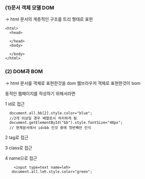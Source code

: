 

<h3>(1)문서 객체 모델 DOM</h3>

-> html 문서의 계층적인 구조를 트리 형태로 표현


    <html>
      <head>
      
      </head>
      <body>
      
      </body>
    </html>

<h3>(2) DOM과 BOM</h3>
  
  -> html 문서를 객체로 표현한것을 dom 
     웹브라우저 객체로 표현한것이 bom
     
  
 동적인 웹페이지를 작성하기 위해서라면
 
  1 id로 접근
  
      document.all.bb[2].style.color="blue";
      //2개 이상일 경우 배열로서 처리하게 됨
      document.getElementById("bb").style.fontSize="40px";
      // 현재문서에서 id=bb 인것 중에 첫번째만 인식
  
 2 tag로 접근
 
 3 class로 접근
 
 4 name으로 접근
  
        <input type=text name=leh>
       document.all.leh.style.color="green";
